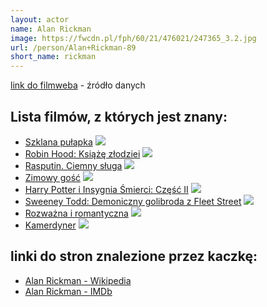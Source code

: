 ```yaml
---
layout: actor
name: Alan Rickman
image: https://fwcdn.pl/fph/60/21/476021/247365_3.2.jpg
url: /person/Alan+Rickman-89
short_name: rickman
---
```

[link do filmweba](https://www.filmweb.pl/person/Alan+Rickman-89) - źródło danych

## Lista filmów, z których jest znany:
- [Szklana pułapka](https://www.filmweb.pl/film/Szklana+pu%C5%82apka-1988-1270)
![](https://fwcdn.pl/fpo/12/70/1270/7382745_1.7.webp)
- [Robin Hood: Książę złodziei](https://www.filmweb.pl/film/Robin+Hood%3A+Ksi%C4%85%C5%BC%C4%99+z%C5%82odziei-1991-9183)
![](https://fwcdn.pl/fpo/91/83/9183/7152379_1.7.webp)
- [Rasputin. Ciemny sługa](https://www.filmweb.pl/film/Rasputin.+Ciemny+s%C5%82uga-1996-9077)
![](https://fwcdn.pl/fpo/90/77/9077/8068020_1.7.webp)
- [Zimowy gość](https://www.filmweb.pl/film/Zimowy+go%C5%9B%C4%87-1997-11026)
![](https://fwcdn.pl/fpo/10/26/11026/7923140_1.7.webp)
- [Harry Potter i Insygnia Śmierci: Część II](https://www.filmweb.pl/film/Harry+Potter+i+Insygnia+%C5%9Amierci%3A+Cz%C4%99%C5%9B%C4%87+II-2011-476021)
![](https://fwcdn.pl/fpo/60/21/476021/7383312_1.7.webp)
- [Sweeney Todd: Demoniczny golibroda z Fleet Street](https://www.filmweb.pl/film/Sweeney+Todd%3A+Demoniczny+golibroda+z+Fleet+Street-2007-191945)
![](https://fwcdn.pl/fpo/19/45/191945/7379045_1.7.webp)
- [Rozważna i romantyczna](https://www.filmweb.pl/film/Rozwa%C5%BCna+i+romantyczna-1995-166)
![](https://fwcdn.pl/fpo/01/66/166/8024131_1.7.webp)
- [Kamerdyner](https://www.filmweb.pl/film/Kamerdyner-2013-648849)
![](https://fwcdn.pl/fpo/88/49/648849/7580984_1.7.webp)


## linki do stron znalezione przez kaczkę:
- [Alan Rickman - Wikipedia](https://en.wikipedia.org/wiki/Alan_Rickman)
- [Alan Rickman - IMDb](https://www.imdb.com/name/nm0000614/)
